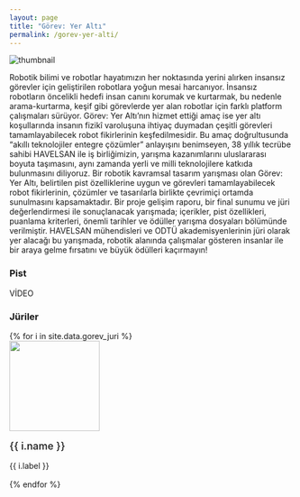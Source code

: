 ```yaml
---
layout: page
title: "Görev: Yer Altı"
permalink: /gorev-yer-alti/
---
```


![thumbnail](https://user-images.githubusercontent.com/59289764/125142891-8f57d300-e121-11eb-94d1-5d1570fb0162.png)

Robotik bilimi ve robotlar hayatımızın her noktasında yerini alırken insansız görevler için geliştirilen robotlara yoğun mesai harcanıyor. İnsansız robotların öncelikli hedefi insan canını korumak ve kurtarmak, bu nedenle arama-kurtarma, keşif gibi görevlerde yer alan robotlar için farklı platform çalışmaları sürüyor. Görev: Yer Altı’nın hizmet ettiği amaç ise yer altı koşullarında insanın fizikî varoluşuna ihtiyaç duymadan çeşitli görevleri tamamlayabilecek robot fikirlerinin keşfedilmesidir.
Bu amaç doğrultusunda “akıllı teknolojiler entegre çözümler” anlayışını benimseyen, 38 yıllık tecrübe sahibi HAVELSAN ile iş birliğimizin, yarışma kazanımlarını uluslararası boyuta taşımasını, aynı zamanda yerli ve milli teknolojilere katkıda bulunmasını diliyoruz.
Bir robotik kavramsal tasarım yarışması olan Görev: Yer Altı, belirtilen pist özelliklerine uygun ve görevleri tamamlayabilecek robot fikirlerinin, çözümler ve tasarılarla birlikte çevrimiçi ortamda sunulmasını kapsamaktadır. Bir proje gelişim raporu, bir final sunumu ve jüri değerlendirmesi ile sonuçlanacak yarışmada; içerikler, pist özellikleri, puanlama kriterleri, önemli tarihler ve ödüller yarışma dosyaları bölümünde verilmiştir.
HAVELSAN mühendisleri ve ODTÜ akademisyenlerinin jüri olarak yer alacağı bu yarışmada, robotik alanında çalışmalar gösteren insanlar ile bir araya gelme fırsatını ve büyük ödülleri kaçırmayın!

### Pist

VİDEO

### Jüriler

<div class="row">
{% for i in site.data.gorev_juri %}
      <div class="col-12 col-md-4 text-center">
        <img src="{{ i.image }}" class="d-block rounded-circle" style="width: 10rem;height: 10rem;margin: 0 auto;"/>
        <div style="margin: 1rem auto;font-size: large;font-weight: 500;">
          {{ i.name }}
        </div>
        <div style="margin: 1rem auto;">
          {{ i.label }}
        </div>
      </div>      
{% endfor %}
</div> 
